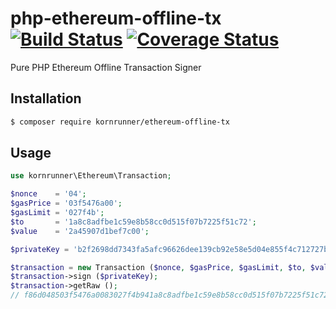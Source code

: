 # php-ethereum-offline-tx [![Build Status](https://travis-ci.org/kornrunner/php-ethereum-offline-tx.svg?branch=master)](https://travis-ci.org/kornrunner/php-ethereum-offline-tx)  [![Coverage Status](https://coveralls.io/repos/github/kornrunner/php-ethereum-offline-tx/badge.svg?branch=master)](https://coveralls.io/github/kornrunner/php-ethereum-offline-tx?branch=master)

Pure PHP Ethereum Offline Transaction Signer

## Installation

```sh
$ composer require kornrunner/ethereum-offline-tx
```

## Usage

```php
use kornrunner\Ethereum\Transaction;

$nonce    = '04';
$gasPrice = '03f5476a00';
$gasLimit = '027f4b';
$to       = '1a8c8adfbe1c59e8b58cc0d515f07b7225f51c72';
$value    = '2a45907d1bef7c00';

$privateKey = 'b2f2698dd7343fa5afc96626dee139cb92e58e5d04e855f4c712727bf198e898';

$transaction = new Transaction ($nonce, $gasPrice, $gasLimit, $to, $value);
$transaction->sign ($privateKey);
$transaction->getRaw ();
// f86d048503f5476a0083027f4b941a8c8adfbe1c59e8b58cc0d515f07b7225f51c72882a45907d1bef7c00801ba0e68be766b40702e6d9c419f53d5e053c937eda36f0e973074d174027439e2b5da0790df3e4d0294f92d69104454cd96005e21095efd5f2970c2829736ca39195d8
```
